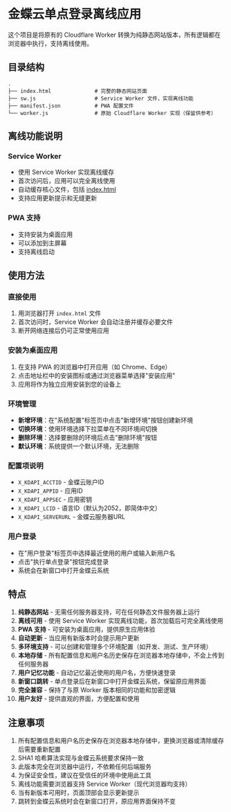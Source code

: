 # 金蝶云单点登录离线应用

这个项目是将原有的 Cloudflare Worker 转换为纯静态网站版本，所有逻辑都在浏览器中执行，支持离线使用。

## 目录结构

```
.
├── index.html              # 完整的静态网站页面
├── sw.js                   # Service Worker 文件，实现离线功能
├── manifest.json           # PWA 配置文件
└── worker.js               # 原始 Cloudflare Worker 实现（保留供参考）
```

## 离线功能说明

### Service Worker
- 使用 Service Worker 实现离线缓存
- 首次访问后，应用可以完全离线使用
- 自动缓存核心文件，包括 [index.html](file:///Users/ziling/Library/Favorites/IdeaProjects/kingdee/index.html)
- 支持应用更新提示和无缝更新

### PWA 支持
- 支持安装为桌面应用
- 可以添加到主屏幕
- 支持离线启动

## 使用方法

### 直接使用
1. 用浏览器打开 `index.html` 文件
2. 首次访问时，Service Worker 会自动注册并缓存必要文件
3. 断开网络连接后仍可正常使用应用

### 安装为桌面应用
1. 在支持 PWA 的浏览器中打开应用（如 Chrome、Edge）
2. 点击地址栏中的安装图标或通过浏览器菜单选择"安装应用"
3. 应用将作为独立应用安装到您的设备上

### 环境管理
- **新增环境**：在"系统配置"标签页中点击"新增环境"按钮创建新环境
- **切换环境**：使用环境选择下拉菜单在不同环境间切换
- **删除环境**：选择要删除的环境后点击"删除环境"按钮
- **默认环境**：系统提供一个默认环境，无法删除

### 配置项说明
- `X_KDAPI_ACCTID` - 金蝶云账户ID
- `X_KDAPI_APPID` - 应用ID
- `X_KDAPI_APPSEC` - 应用密钥
- `X_KDAPI_LCID` - 语言ID（默认为2052，即简体中文）
- `X_KDAPI_SERVERURL` - 金蝶云服务器URL

### 用户登录
- 在"用户登录"标签页中选择最近使用的用户或输入新用户名
- 点击"执行单点登录"按钮完成登录
- 系统会在新窗口中打开金蝶云系统

## 特点

1. **纯静态网站** - 无需任何服务器支持，可在任何静态文件服务器上运行
2. **离线可用** - 使用 Service Worker 实现离线功能，首次加载后可完全离线使用
3. **PWA 支持** - 可安装为桌面应用，提供原生应用体验
4. **自动更新** - 当应用有新版本时会提示用户更新
5. **多环境支持** - 可以创建和管理多个环境配置（如开发、测试、生产环境）
6. **本地存储** - 所有配置信息和用户名历史保存在浏览器本地存储中，不会上传到任何服务器
7. **用户记忆功能** - 自动记忆最近使用的用户名，方便快速登录
8. **新窗口跳转** - 单点登录后在新窗口中打开金蝶云系统，保留原应用界面
9. **完全兼容** - 保持了与原 Worker 版本相同的功能和加密逻辑
10. **用户友好** - 提供直观的界面，方便配置和使用

## 注意事项

1. 所有配置信息和用户名历史保存在浏览器本地存储中，更换浏览器或清除缓存后需要重新配置
2. SHA1 哈希算法实现与金蝶云系统要求保持一致
3. 此版本完全在浏览器中运行，不依赖任何后端服务
4. 为保证安全性，建议在受信任的环境中使用此工具
5. 离线功能需要浏览器支持 Service Worker（现代浏览器均支持）
6. 当有新版本可用时，页面顶部会显示更新提示
7. 跳转到金蝶云系统时会在新窗口打开，原应用界面保持不变